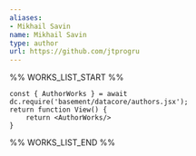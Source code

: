 ```yaml
---
aliases:
- Mikhail Savin
name: Mikhail Savin
type: author
url: https://github.com/jtprogru
---
```



%% WORKS_LIST_START %%

```datacorejsx
const { AuthorWorks } = await dc.require('basement/datacore/authors.jsx');
return function View() {
    return <AuthorWorks/>
}
```
%% WORKS_LIST_END %%